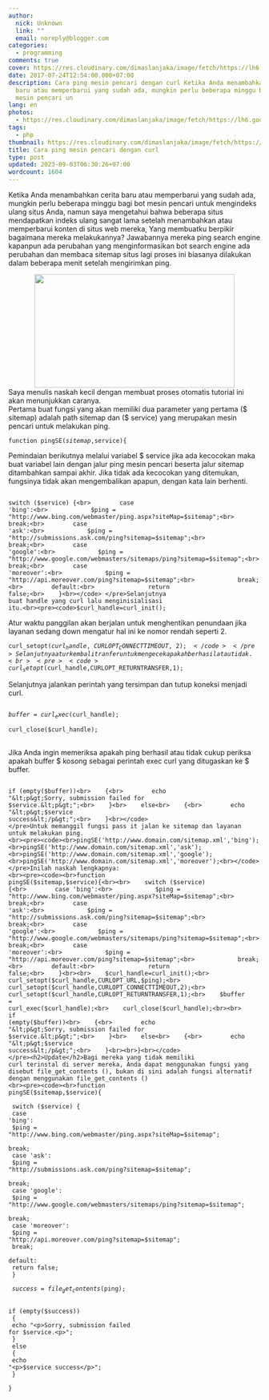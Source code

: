 ```yaml
---
author:
  nick: Unknown
  link: ""
  email: noreply@blogger.com
categories:
  - programming
comments: true
cover: https://res.cloudinary.com/dimaslanjaka/image/fetch/https://lh6.googleusercontent.com/proxy/tYpoSEj-W-8XcUJyBsi4Tq7Q8AaMtVNwK9CTgxcg1ZbZ0u5lHPzUcRDhOo6VJKysWUEe768ddx0ckD0uobENOvlY1GdhblF6n_NvZDSk3EaJecDY6XiWVSiz65Pe2tKGr0oo9Wgf12ea98aNcA55vNFXbYQKLLcdvyQ8YOEZotzbww=w350-h200-nc
date: 2017-07-24T12:54:00.000+07:00
description: Cara ping mesin pencari dengan curl Ketika Anda menambahkan cerita
  baru atau memperbarui yang sudah ada, mungkin perlu beberapa minggu bagi bot
  mesin pencari un
lang: en
photos:
  - https://res.cloudinary.com/dimaslanjaka/image/fetch/https://lh6.googleusercontent.com/proxy/tYpoSEj-W-8XcUJyBsi4Tq7Q8AaMtVNwK9CTgxcg1ZbZ0u5lHPzUcRDhOo6VJKysWUEe768ddx0ckD0uobENOvlY1GdhblF6n_NvZDSk3EaJecDY6XiWVSiz65Pe2tKGr0oo9Wgf12ea98aNcA55vNFXbYQKLLcdvyQ8YOEZotzbww=w350-h200-nc
tags:
  - php
thumbnail: https://res.cloudinary.com/dimaslanjaka/image/fetch/https://lh6.googleusercontent.com/proxy/tYpoSEj-W-8XcUJyBsi4Tq7Q8AaMtVNwK9CTgxcg1ZbZ0u5lHPzUcRDhOo6VJKysWUEe768ddx0ckD0uobENOvlY1GdhblF6n_NvZDSk3EaJecDY6XiWVSiz65Pe2tKGr0oo9Wgf12ea98aNcA55vNFXbYQKLLcdvyQ8YOEZotzbww=w350-h200-nc
title: Cara ping mesin pencari dengan curl
type: post
updated: 2023-09-03T06:30:26+07:00
wordcount: 1604
---
```


Ketika Anda menambahkan cerita baru atau memperbarui yang sudah ada, mungkin perlu beberapa minggu bagi bot mesin pencari untuk mengindeks ulang situs Anda, namun saya mengetahui bahwa beberapa situs mendapatkan indeks ulang sangat lama setelah menambahkan atau memperbarui konten di situs web mereka, Yang membuatku berpikir bagaimana mereka melakukannya? Jawabannya mereka ping search engine kapanpun ada perubahan yang menginformasikan bot search engine ada perubahan dan membaca sitemap situs lagi proses ini biasanya dilakukan dalam beberapa menit setelah mengirimkan ping.<br><div class="separator" style="clear: both; text-align: center;"><a href="https://res.cloudinary.com/dimaslanjaka/image/fetch/https://lh6.googleusercontent.com/proxy/tYpoSEj-W-8XcUJyBsi4Tq7Q8AaMtVNwK9CTgxcg1ZbZ0u5lHPzUcRDhOo6VJKysWUEe768ddx0ckD0uobENOvlY1GdhblF6n_NvZDSk3EaJecDY6XiWVSiz65Pe2tKGr0oo9Wgf12ea98aNcA55vNFXbYQKLLcdvyQ8YOEZotzbww=w350-h200-nc" imageanchor="1" style="margin-left: 1em; margin-right: 1em;" rel="noopener noreferer nofollow"><img border="0" data-original-height="200" data-original-width="350" height="227" src="https://res.cloudinary.com/dimaslanjaka/image/fetch/https://lh6.googleusercontent.com/proxy/tYpoSEj-W-8XcUJyBsi4Tq7Q8AaMtVNwK9CTgxcg1ZbZ0u5lHPzUcRDhOo6VJKysWUEe768ddx0ckD0uobENOvlY1GdhblF6n_NvZDSk3EaJecDY6XiWVSiz65Pe2tKGr0oo9Wgf12ea98aNcA55vNFXbYQKLLcdvyQ8YOEZotzbww=w350-h200-nc" width="400"></a></div>Saya menulis naskah kecil dengan membuat proses otomatis tutorial ini akan menunjukkan caranya.<br>Pertama buat fungsi yang akan memiliki dua parameter yang pertama ($ sitemap) adalah path sitemap dan ($ service) yang merupakan mesin pencari untuk melakukan ping.<br><pre><code>function pingSE($sitemap,$service){</code> </pre>Pemindaian berikutnya melalui variabel $ service jika ada kecocokan maka buat variabel lain dengan jalur ping mesin pencari beserta jalur sitemap ditambahkan sampai akhir. Jika tidak ada kecocokan yang ditemukan, fungsinya tidak akan mengembalikan apapun, dengan kata lain berhenti.<br><pre><code><br>switch ($service) {<br>        case 'bing':<br>            $ping = "http://www.bing.com/webmaster/ping.aspx?siteMap=$sitemap";<br>            break;<br>        case 'ask':<br>            $ping = "http://submissions.ask.com/ping?sitemap=$sitemap";<br>            break;<br>        case 'google':<br>            $ping = "http://www.google.com/webmasters/sitemaps/ping?sitemap=$sitemap";<br>            break;<br>        case 'moreover':<br>            $ping = "http://api.moreover.com/ping?sitemap=$sitemap";<br>            break;<br>        default:<br>               return false;<br>    }<br></code> </pre>Selanjutnya buat handle yang curl lalu menginisialisasi itu.<br><pre><code>$curl_handle=curl_init();</code> </pre>Atur waktu panggilan akan berjalan untuk menghentikan penundaan jika layanan sedang down mengatur hal ini ke nomor rendah seperti 2.<br><pre><code>curl_setopt($curl_handle,CURLOPT_CONNECTTIMEOUT,2);</code> </pre>Selanjutnya atur kembali tranfer untuk mengecek apakah berhasil atau tidak.<br><pre><code>curl_setopt($curl_handle,CURLOPT_RETURNTRANSFER,1);</code> </pre>Selanjutnya jalankan perintah yang tersimpan dan tutup koneksi menjadi curl.<br><pre><code><br>$buffer = curl_exec($curl_handle);<br>    curl_close($curl_handle);<br></code> </pre>Jika Anda ingin memeriksa apakah ping berhasil atau tidak cukup periksa apakah buffer $ kosong sebagai perintah exec curl yang ditugaskan ke $ buffer.<br><div><div><pre><code> <br>if (empty($buffer))<br>    {<br>        echo "&lt;p&gt;Sorry, submission failed for $service.&lt;p&gt;";<br>    }<br>    else<br>    {<br>        echo "&lt;p&gt;$service success&lt;/p&gt;";<br>    }<br></code> </pre>Untuk memanggil fungsi pass it jalan ke sitemap dan layanan untuk melakukan ping. <br><pre><code><br>pingSE('http://www.domain.com/sitemap.xml','bing');<br>pingSE('http://www.domain.com/sitemap.xml','ask');<br>pingSE('http://www.domain.com/sitemap.xml','google');<br>pingSE('http://www.domain.com/sitemap.xml','moreover');<br></code> </pre>Inilah naskah lengkapnya: <br><pre><code><br>function pingSE($sitemap,$service){<br><br>    switch ($service) {<br>        case 'bing':<br>            $ping = "http://www.bing.com/webmaster/ping.aspx?siteMap=$sitemap";<br>            break;<br>        case 'ask':<br>            $ping = "http://submissions.ask.com/ping?sitemap=$sitemap";<br>            break;<br>        case 'google':<br>            $ping = "http://www.google.com/webmasters/sitemaps/ping?sitemap=$sitemap";<br>            break;<br>        case 'moreover':<br>            $ping = "http://api.moreover.com/ping?sitemap=$sitemap";<br>            break;<br>        default:<br>               return false;<br>    }<br><br>    $curl_handle=curl_init();<br>    curl_setopt($curl_handle,CURLOPT_URL,$ping);<br>    curl_setopt($curl_handle,CURLOPT_CONNECTTIMEOUT,2);<br>    curl_setopt($curl_handle,CURLOPT_RETURNTRANSFER,1);<br>    $buffer = curl_exec($curl_handle);<br>    curl_close($curl_handle);<br><br>    if (empty($buffer))<br>    {<br>        echo "&lt;p&gt;Sorry, submission failed for $service.&lt;p&gt;";<br>    }<br>    else<br>    {<br>        echo "&lt;p&gt;$service success&lt;/p&gt;";<br>    }<br><br>}<br></code> </pre><h2>Update</h2>Bagi mereka yang tidak memiliki curl terinstal di server mereka, Anda dapat menggunakan fungsi yang disebut file_get_contents (), bukan di sini adalah fungsi alternatif dengan menggunakan file_get_contents () <br><pre><code><br>function pingSE($sitemap,$service){<br><br>    switch ($service) {<br>        case 'bing':<br>            $ping = "http://www.bing.com/webmaster/ping.aspx?siteMap=$sitemap";<br>            break;<br>        case 'ask':<br>            $ping = "http://submissions.ask.com/ping?sitemap=$sitemap";<br>            break;<br>        case 'google':<br>            $ping = "http://www.google.com/webmasters/sitemaps/ping?sitemap=$sitemap";<br>            break;<br>        case 'moreover':<br>            $ping = "http://api.moreover.com/ping?sitemap=$sitemap";<br>            break;<br>        default:<br>               return false;<br>    }<br><br>    $success = file_get_contents($ping);<br><br>    if (empty($success))<br>    {<br>        echo "&lt;p&gt;Sorry, submission failed for $service.&lt;p&gt;";<br>    }<br>    else<br>    {<br>        echo "&lt;p&gt;$service success&lt;/p&gt;";<br>    }<br><br>}<br></code> </pre></div></div>